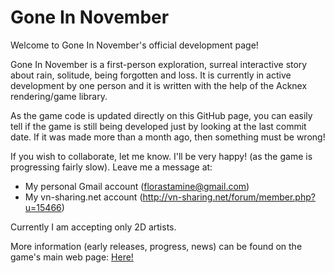 # Gone In November

Welcome to Gone In November's official development page!

Gone In November is a first-person exploration, surreal interactive story about rain, solitude, being forgotten and loss. It is currently in active development by one person and it is written with the help of the Acknex rendering/game library.

As the game code is updated directly on this GitHub page, you can easily tell if the game is still being developed just by looking at the last commit date. If it was made more than a month ago, then something must be wrong!

If you wish to collaborate, let me know. I'll be very happy! (as the game is progressing fairly slow). Leave me a message at:
* My personal Gmail account (florastamine@gmail.com)
* My vn-sharing.net account (http://vn-sharing.net/forum/member.php?u=15466)

Currently I am accepting only 2D artists.

More information (early releases, progress, news) can be found on the game's main web page: [Here!](https://dl.dropboxusercontent.com/u/26857618/DP/index.html)
